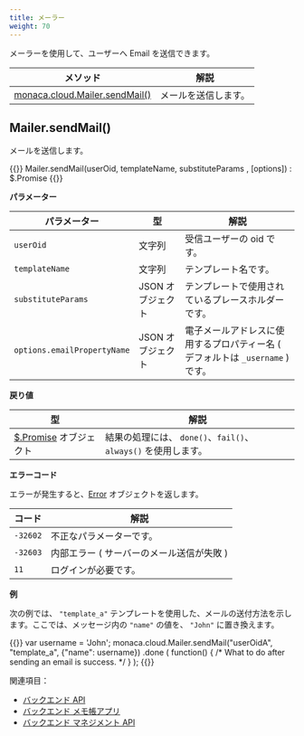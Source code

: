 ```yaml
---
title: メーラー
weight: 70
---
```


メーラーを使用して、ユーザーへ Email を送信できます。

メソッド    | 解説
--------------------------------------------------|----------------------
[monaca.cloud.Mailer.sendMail()](#mailer-sendmail) |  メールを送信します。

Mailer.sendMail()
------------------------------

メールを送信します。

{{<highlight javascript>}}
Mailer.sendMail(userOid, templateName, substituteParams , [options]) : $.Promise
{{</highlight>}}

**パラメーター**

パラメーター | 型 | 解説 
-----|------|-------------
`userOid` | 文字列 | 受信ユーザーの oid です。
`templateName` | 文字列 | テンプレート名です。
`substituteParams` | JSON オブジェクト | テンプレートで使用されているプレースホルダーです。
`options.emailPropertyName` | JSON オブジェクト | 電子メールアドレスに使用するプロパティー名 ( デフォルトは `_username` ) です。

**戻り値**

型 | 解説
-----|--------------------------
[$.Promise](../other/#promise) オブジェクト | 結果の処理には、 `done()`、`fail()`、`always()` を使用します。

**エラーコード**

エラーが発生すると、[Error](../error) オブジェクトを返します。

コード | 解説
-----|--------------------------
`-32602`  | 不正なパラメーターです。
`-32603`  | 内部エラー ( サーバーのメール送信が失敗 )
`11`      | ログインが必要です。

**例**

次の例では、 `"template_a"` テンプレートを使用した、メールの送付方法を示します。ここでは、メッセージ内の `"name"` の値を、 `"John"` に置き換えます。

{{<highlight javascript>}}
var username = 'John';
monaca.cloud.Mailer.sendMail("userOidA", "template_a", {"name": username})
.done
(
    function()
    { /* What to do after sending an email is success. */ }
);
{{</highlight>}}

関連項目：

- [バックエンド API](../../cloud)
- [バックエンド メモ帳アプリ](/ja/sampleapp/samples/backend_memo)
- [バックエンド マネジメント API](../../cloud_management)
